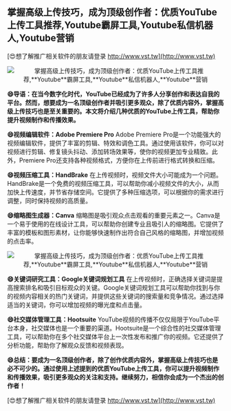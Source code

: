 ## **掌握高级上传技巧，成为顶级创作者：优质YouTube上传工具推荐,**Youtube**霸屏工具,**Youtube**私信机器人,**Youtube**营销**

[😍想了解推广相关软件的朋友请登录 http://www.vst.tw](http://www.vst.tw)

 <center><img src="https://vst.tw/MP4/tuiguang/png/7.png" alt="掌握高级上传技巧，成为顶级创作者：优质YouTube上传工具推荐,**Youtube**霸屏工具,**Youtube**私信机器人,**Youtube**营销"></center>

**😄导语：在当今数字化时代，YouTube已经成为了许多人分享创作和表达自我的平台。然而，想要成为一名顶级创作者并吸引更多观众，除了优质内容外，掌握高级上传技巧也是至关重要的。本文将介绍几种优质的YouTube上传工具，帮助你提升视频制作和传播效果。**

**😄视频编辑软件：Adobe Premiere Pro**
Adobe Premiere Pro是一个功能强大的视频编辑软件，提供了丰富的剪辑、特效和调色工具。通过使用该软件，你可以对视频进行剪辑、修复镜头抖动、添加转场效果等，使你的视频更加专业精致。此外，Premiere Pro还支持各种视频格式，方便你在上传前进行格式转换和压缩。

**😄视频压缩工具：HandBrake**
在上传视频时，视频文件大小可能成为一个问题。HandBrake是一个免费的视频压缩工具，可以帮助你减小视频文件的大小，从而加快上传速度，并节省存储空间。它提供了多种压缩选项，可以根据你的需求进行调整，同时保持视频的高质量。

**😄缩略图生成器：Canva**
缩略图是吸引观众点击观看的重要元素之一。Canva是一个易于使用的在线设计工具，可以帮助你创建专业且吸引人的缩略图。它提供了丰富的模板和图形素材，让你能够快速制作出符合自己风格的缩略图，并增加视频的点击率。

 <center><img src="https://vst.tw/MP4/tuiguang/png/6.png" alt="掌握高级上传技巧，成为顶级创作者：优质YouTube上传工具推荐,**Youtube**霸屏工具,**Youtube**私信机器人,**Youtube**营销"></center>

**😄关键词研究工具：Google关键词规划工具**
在上传视频时，正确选择关键词是提高搜索排名和吸引目标观众的关键。Google关键词规划工具可以帮助你找到与你的视频内容相关的热门关键词，并提供这些关键词的搜索量和竞争情况。通过选择适当的关键词，你可以增加视频的曝光度和点击量。

**😄社交媒体管理工具：Hootsuite**
YouTube视频的传播不仅仅局限于YouTube平台本身，社交媒体也是一个重要的渠道。Hootsuite是一个综合性的社交媒体管理工具，可以帮助你在多个社交媒体平台上一次性发布和推广你的视频。它还提供了分析功能，帮助你了解观众反馈和视频表现。

**😄总结：要成为一名顶级创作者，除了创作优质内容外，掌握高级上传技巧也是必不可少的。通过使用上述提到的优质YouTube上传工具，你可以提升视频制作和传播效果，吸引更多观众的关注和支持。继续努力，相信你会成为一个杰出的创作者！**

[😍想了解推广相关软件的朋友请登录 http://www.vst.tw](http://www.vst.tw)



